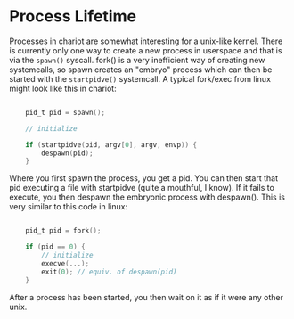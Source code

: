 # Process Lifetime

Processes in chariot are somewhat interesting for a unix-like kernel. There is currently
only one way to create a new process in userspace and that is via the `spawn()` syscall.
fork() is a very inefficient way of creating new systemcalls, so spawn creates an "embryo"
process which can then be started with the `startpidve()` systemcall. A typical fork/exec
from linux might look like this in chariot:

```c

	pid_t pid = spawn();

	// initialize

	if (startpidve(pid, argv[0], argv, envp)) {
		despawn(pid);
	}

```

Where you first spawn the process, you get a pid. You can then start that pid executing a
file with startpidve (quite a mouthful, I know). If it fails to execute, you then despawn
the embryonic process with despawn(). This is very similar to this code in linux:

```c

	pid_t pid = fork();

	if (pid == 0) {
		// initialize
		execve(...);
		exit(0); // equiv. of despawn(pid)
	}

```

After a process has been started, you then wait on it as if it were any other unix.
